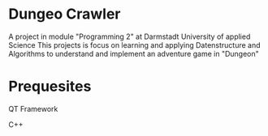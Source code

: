 # Dungeo Crawler 
A project in module "Programming 2" at Darmstadt University of applied Science 
This projects is focus on learning and applying Datenstructure and Algorithms to understand and implement an adventure game in "Dungeon" 

# Prequesites 
QT Framework 

C++ 
